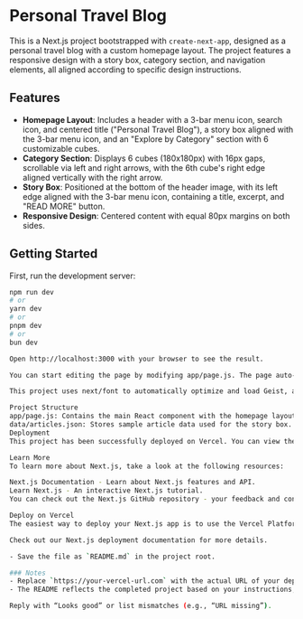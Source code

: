# Personal Travel Blog

This is a Next.js project bootstrapped with `create-next-app`, designed as a personal travel blog with a custom homepage layout. The project features a responsive design with a story box, category section, and navigation elements, all aligned according to specific design instructions.

## Features
- **Homepage Layout**: Includes a header with a 3-bar menu icon, search icon, and centered title ("Personal Travel Blog"), a story box aligned with the 3-bar menu icon, and an "Explore by Category" section with 6 customizable cubes.
- **Category Section**: Displays 6 cubes (180x180px) with 16px gaps, scrollable via left and right arrows, with the 6th cube's right edge aligned vertically with the right arrow.
- **Story Box**: Positioned at the bottom of the header image, with its left edge aligned with the 3-bar menu icon, containing a title, excerpt, and "READ MORE" button.
- **Responsive Design**: Centered content with equal 80px margins on both sides.

## Getting Started

First, run the development server:

```bash
npm run dev
# or
yarn dev
# or
pnpm dev
# or
bun dev

Open http://localhost:3000 with your browser to see the result.

You can start editing the page by modifying app/page.js. The page auto-updates as you edit the file.

This project uses next/font to automatically optimize and load Geist, a new font family for Vercel.

Project Structure
app/page.js: Contains the main React component with the homepage layout.
data/articles.json: Stores sample article data used for the story box.
Deployment
This project has been successfully deployed on Vercel. You can view the live site at https://your-vercel-url.com (replace with your actual Vercel URL).

Learn More
To learn more about Next.js, take a look at the following resources:

Next.js Documentation - Learn about Next.js features and API.
Learn Next.js - An interactive Next.js tutorial.
You can check out the Next.js GitHub repository - your feedback and contributions are welcome!

Deploy on Vercel
The easiest way to deploy your Next.js app is to use the Vercel Platform from the creators of Next.js.

Check out our Next.js deployment documentation for more details.

- Save the file as `README.md` in the project root.

### Notes
- Replace `https://your-vercel-url.com` with the actual URL of your deployed Vercel site.
- The README reflects the completed project based on your instructions, including the specific alignment of the story box with the 3-bar menu icon and the category section details.

Reply with “Looks good” or list mismatches (e.g., “URL missing”).
